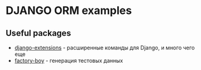 # DJANGO ORM examples

## Useful packages

* [django-extensions](https://django-extensions.readthedocs.io/en/latest/#:~:text=Django%20Extensions%20is%20a%20collection,admin%20extensions%20and%20much%20more.) - расширенные команды для Django, и много чего еще
* [factory-boy](https://factoryboy.readthedocs.io/en/latest/orms.html#the-djangomodelfactory-subclass) - генерация тестовых данных